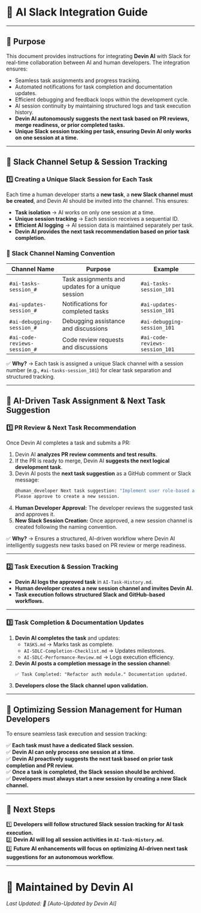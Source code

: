 # **📜 AI Slack Integration Guide**

---

## **📌 Purpose**  
This document provides instructions for integrating **Devin AI** with Slack for real-time collaboration between AI and human developers. The integration ensures:  
- Seamless task assignments and progress tracking.  
- Automated notifications for task completion and documentation updates.  
- Efficient debugging and feedback loops within the development cycle.  
- AI session continuity by maintaining structured logs and task execution history.  
- **Devin AI autonomously suggests the next task based on PR reviews, merge readiness, or prior completed tasks.**  
- **Unique Slack session tracking per task, ensuring Devin AI only works on one session at a time.**  

---

## **🔹 Slack Channel Setup & Session Tracking**  

### **1️⃣ Creating a Unique Slack Session for Each Task**  
Each time a human developer starts a **new task**, a **new Slack channel must be created**, and Devin AI should be invited into the channel. This ensures:
- **Task isolation** → AI works on only one session at a time.
- **Unique session tracking** → Each session receives a sequential ID.
- **Efficient AI logging** → AI session data is maintained separately per task.
- **Devin AI provides the next task recommendation based on prior task completion.**

### 🔹 **Slack Channel Naming Convention**  
| **Channel Name**     | **Purpose**                                | **Example**                     |
|----------------------|--------------------------------------------|----------------------------------|
| `#ai-tasks-session_#` | Task assignments and updates for a unique session  | `#ai-tasks-session_101`        |
| `#ai-updates-session_#` | Notifications for completed tasks          | `#ai-updates-session_101`       |
| `#ai-debugging-session_#` | Debugging assistance and discussions       | `#ai-debugging-session_101`     |
| `#ai-code-reviews-session_#` | Code review requests and discussions       | `#ai-code-reviews-session_101`  |

✅ **Why?** → Each task is assigned a unique Slack channel with a session number (e.g., `#ai-tasks-session_101`) for clear task separation and structured tracking.  

---

## **🔹 AI-Driven Task Assignment & Next Task Suggestion**  

### **1️⃣ PR Review & Next Task Recommendation**  
Once Devin AI completes a task and submits a PR:
1. Devin AI **analyzes PR review comments and test results**.
2. If the PR is ready to merge, Devin AI **suggests the next logical development task**.
3. Devin AI posts the **next task suggestion** as a GitHub comment or Slack message:
   ```bash
   @human_developer Next task suggestion: "Implement user role-based access control."
   Please approve to create a new session.
   ```
4. **Human Developer Approval:** The developer reviews the suggested task and approves it.
5. **New Slack Session Creation:** Once approved, a new session channel is created following the naming convention.

✅ **Why?** → Ensures a structured, AI-driven workflow where Devin AI intelligently suggests new tasks based on PR review or merge readiness.  

---

### **2️⃣ Task Execution & Session Tracking**  
- **Devin AI logs the approved task** in `AI-Task-History.md`.
- **Human developer creates a new session channel and invites Devin AI.**
- **Task execution follows structured Slack and GitHub-based workflows.**

---

### **3️⃣ Task Completion & Documentation Updates**  
1. **Devin AI completes the task** and updates:
   - `TASKS.md` → Marks task as complete.
   - `AI-SDLC-Completion-Checklist.md` → Updates milestones.
   - `AI-SDLC-Performance-Review.md` → Logs execution efficiency.
2. **Devin AI posts a completion message in the session channel:**
   ```
   ✅ Task Completed: "Refactor auth module." Documentation updated.
   ```
3. **Developers close the Slack channel upon validation.**

---

## **🔹 Optimizing Session Management for Human Developers**  
To ensure seamless task execution and session tracking:

✅ **Each task must have a dedicated Slack session.**  
✅ **Devin AI can only process one session at a time.**  
✅ **Devin AI proactively suggests the next task based on prior task completion and PR review.**  
✅ **Once a task is completed, the Slack session should be archived.**  
✅ **Developers must always start a new session by creating a new Slack channel.**  

---

## **📌 Next Steps**  
1️⃣ **Developers will follow structured Slack session tracking for AI task execution.**  
2️⃣ **Devin AI will log all session activities in `AI-Task-History.md`.**  
3️⃣ **Future AI enhancements will focus on optimizing AI-driven next task suggestions for an autonomous workflow.**  

---

# 📩 **Maintained by Devin AI**  
_Last Updated: 📅 [Auto-Updated by Devin AI]_

